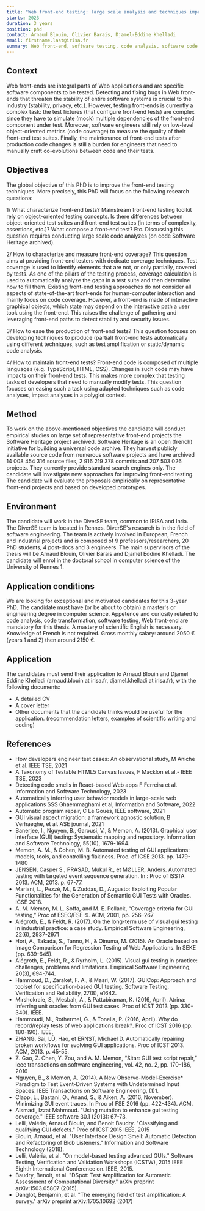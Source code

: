 ```yaml
---
title: "Web front-end testing: large scale analysis and techniques improvement"
starts: 2023
duration: 3 years
position: phd
contact: Arnaud Blouin, Olivier Barais, Djamel-Eddine Khelladi
email: firstname.last@irisa.fr
summary: Web front-end, software testing, code analysis, software code history, empirical study, software security, test generation, test amplification, UI coverage
---
```

## Context

Web front-ends are integral parts of Web applications and are specific software components to be tested. Detecting and fixing bugs in Web front-ends that threaten the stability of entire software systems is crucial to the industry (stability, privacy, etc.). However, testing front-ends is currently a complex task: the test fixtures (that configure front-end tests) are complex since they have to simulate (mock) multiple dependencies of the front-end component under test. Moreover, software engineers still rely on low-level object-oriented metrics (code coverage) to measure the quality of their front-end test suites. Finally, the maintenance of front-end tests after production code changes is still a burden for engineers that need to manually craft co-evolutions between code and their tests.


## Objectives

The global objective of this PhD is to improve the front-end testing techniques.
More precisely, this PhD will focus on the following research questions:

1/ What characterize front-end tests? Mainstream front-end testing toolkit rely on object-oriented testing concepts. Is there differences between object-oriented test suites and front-end test suites (in terms of complexity, assertions, etc.)? What compose a front-end test? Etc. Discussing this question requires conducting large scale code analyzes (on code Software Heritage archived).

2/ How to characterize and measure front-end coverage? This question aims at providing front-end testers with dedicate coverage techniques. Test coverage is used to identify elements that are not, or only partially, covered by tests. As one of the pillars of the testing process, coverage calculation is used to automatically analyze the gaps in a test suite and then determine how to fill them. Existing front-end testing approaches do not consider all aspects of state-of-the-art front-ends for human-computer interaction and mainly focus on code coverage. However, a front-end is made of interactive graphical objects, which state may depend on the interactive path a user took using the front-end. This raises the challenge of gathering and leveraging front-end paths to detect stability and security issues.


3/ How to ease the production of front-end tests? This question focuses on developing techniques to produce (partial) front-end tests automatically using different techniques, such as test amplification or static/dynamic code analysis.


4/ How to maintain front-end tests? Front-end code is composed of multiple languages (e.g. TypeScript, HTML, CSS). Changes in such code may have impacts on their front-end tests. This makes more complex that testing tasks of developers that need to manually modify tests. This question focuses on easing such a task using adapted techniques such as code analyses, impact analyses in a polyglot context.


## Method

To work on the above-mentioned objectives the candidate will conduct empirical studies on large set of representative front-end projects the Software Heritage project archived. Software Heritage is an open (french) initiative for building a universal code archive. They harvest publicly available source code from numerous software projects and have archived 14 008 454 316 source files, 2 916 219 378 commits and 207 503 026 projects. They currently provide standard search engines only. The candidate will investigate new approaches for improving front-end testing. The candidate will evaluate the proposals empirically on representative front-end projects and based on developed prototypes.



## Environment

The candidate will work in the DiverSE team, common to IRISA and Inria. The DiverSE team is located in Rennes. DiverSE's research is in the field of software engineering. The team is actively involved in European, French and industrial projects and is composed of 9 professors/researchers, 20 PhD students, 4 post-docs and 3 engineers. The main supervisors of the thesis will be Arnaud Blouin, Olivier Barais and Djamel Eddine Khelladi. The candidate will enrol in the doctoral school in computer science of the University of Rennes 1.


## Application conditions

We are looking for exceptional and motivated candidates for this 3-year PhD. The candidate must have (or be about to obtain) a master's or engineering degree in computer science. Appetence and curiosity related to code analysis, code transformation, software testing, Web front-end are mandatory for this thesis. A mastery of scientific English is necessary. Knowledge of French is not required. Gross monthly salary: around 2050 € (years 1 and 2) then around 2150 €.


## Application

The candidates must send their application to Arnaud Blouin and Djamel Eddine Khelladi (arnaud.blouin at irisa.fr, djamel.khelladi at irisa.fr), with the following documents:
- A detailed CV
- A cover letter
- Other documents that the candidate thinks would be useful for the application. (recommendation letters, examples of scientific writing and coding)


## References

- How developers engineer test cases: An observational study, M Aniche et al. IEEE TSE, 2021
- A Taxonomy of Testable HTML5 Canvas Issues, F Macklon et al.- IEEE TSE, 2023
- Detecting code smells in React-based Web apps F Ferreira et al. Information and Software Technology, 2023
- Automatically inferring user behavior models in large-scale web applications SSS Ghaemmaghami et al, Information and Software, 2022
- Automatic program repair, C Le Goues, IEEE software, 2021
- GUI visual aspect migration: a framework agnostic solution, B Verhaeghe, et al. ASE journal, 2021
- Banerjee, I., Nguyen, B., Garousi, V., & Memon, A. (2013). Graphical user interface (GUI) testing: Systematic mapping and repository. Information and Software Technology, 55(10), 1679-1694.
- Memon, A. M., & Cohen, M. B. Automated testing of GUI applications: models, tools, and controlling flakiness. Proc. of ICSE 2013. pp. 1479-1480
- JENSEN, Casper S., PRASAD, Mukul R., et MØLLER, Anders. Automated testing with targeted event sequence generation. In : Proc of ISSTA 2013. ACM, 2013. p. 67-77.
- Mariani, L., Pezzè, M., & Zuddas, D., Augusto: Exploiting Popular Functionalities for the Generation of Semantic GUI Tests with Oracles. ICSE 2018.
- A. M. Memon, M. L. Soffa, and M. E. Pollack, “Coverage criteria for GUI testing,” Proc of ESEC/FSE-9. ACM, 2001, pp. 256–267
- Alégroth, E., & Feldt, R. (2017). On the long-term use of visual gui testing in industrial practice: a case study. Empirical Software Engineering, 22(6), 2937-2971
- Hori, A., Takada, S., Tanno, H., & Oinuma, M. (2015). An Oracle based on Image Comparison for Regression Testing of Web Applications. In SEKE (pp. 639-645).
- Alégroth, E., Feldt, R., & Ryrholm, L. (2015). Visual gui testing in practice: challenges, problems and limitations. Empirical Software Engineering, 20(3), 694-744.
- Hammoud, D., Zaraket, F. A., & Masri, W. (2017). GUICop: Approach and toolset for specification‐based GUI testing. Software Testing, Verification and Reliability, 27(8), e1642.
- Mirshokraie, S., Mesbah, A., & Pattabiraman, K. (2016, April). Atrina: Inferring unit oracles from GUI test cases. Proc of ICST 2013 (pp. 330-340). IEEE.
- Hammoudi, M., Rothermel, G., & Tonella, P. (2016, April). Why do record/replay tests of web applications break?. Proc of ICST 2016 (pp. 180-190). IEEE.
- ZHANG, Sai, LÜ, Hao, et ERNST, Michael D. Automatically repairing broken workflows for evolving GUI applications. Proc of ICST 2013. ACM, 2013. p. 45-55.
- Z. Gao, Z. Chen, Y. Zou, and A. M. Memon, “Sitar: GUI test script repair,” Ieee transactions on software engineering, vol. 42, no. 2, pp. 170–186, 2016
- Nguyen, B., & Memon, A. (2014). A New Observe-Model-Exercise* Paradigm to Test Event-Driven Systems with Undetermined Input Spaces. IEEE Transactions on Software Engineering, (1)1.
- Clapp, L., Bastani, O., Anand, S., & Aiken, A. (2016, November). Minimizing GUI event traces. In Proc of FSE  2016 (pp. 422-434). ACM.
- Alsmadi, Izzat Mahmoud. "Using mutation to enhance gui testing coverage." IEEE software 30.1 (2013): 67-73.
- Lelli, Valéria, Arnaud Blouin, and Benoit Baudry. "Classifying and qualifying GUI defects." Proc of ICST 2015 IEEE, 2015
- Blouin, Arnaud, et al. "User Interface Design Smell: Automatic Detection and Refactoring of Blob Listeners." Information and Software Technology (2018).
- Lelli, Valéria, et al. "On model-based testing advanced GUIs." Software Testing, Verification and Validation Workshops (ICSTW), 2015 IEEE Eighth International Conference on. IEEE, 2015.
- Baudry, Benoit, et al. "DSpot: Test Amplification for Automatic Assessment of Computational Diversity." arXiv preprint arXiv:1503.05807 (2015).
- Danglot, Benjamin, et al. "The emerging field of test amplification: A survey." arXiv preprint arXiv:1705.10692 (2017)
